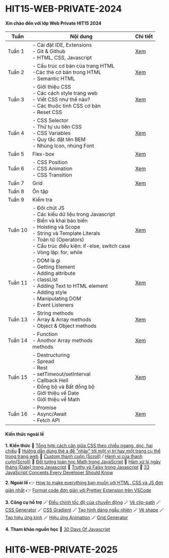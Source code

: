 # HIT15-WEB-PRIVATE-2024

#### Xin chào đến với lớp Web Private HIT15 2024

| Tuần    | Nội dung                                                                                                                                                                                                                                  | Chi tiết                                                             |
| ------- | ----------------------------------------------------------------------------------------------------------------------------------------------------------------------------------------------------------------------------------------- | -------------------------------------------------------------------- |
| Tuần 1  | - Cài đặt IDE, Extensions<br>- Git & Github<br>- HTML, CSS, Javascript                                                                                                                                                                    | [Xem](../Web-private-2025/HIT16-WEB-PRIVATE-2024/week-1/README.html) |
| Tuần 2  | - Cấu trúc cơ bản của trang HTML<br>-Các thẻ cơ bản trong HTML<br>- Semantic HTML                                                                                                                                                         | [Xem](./HIT16-WEB-PRIVATE-2024/week-1/README.html)                   |
| Tuần 3  | - Giới thiệu CSS<br>- Các cách style trang web<br>- Viết CSS như thế nào?<br>- Các thuộc tính CSS cơ bản <br>- Reset CSS                                                                                                                  | [Xem](./HIT16-WEB-PRIVATE-2024/week-3/README.html)                   |
| Tuần 4  | - CSS Selector<br>- Thứ tự ưu tiên CSS<br>- CSS Variables<br>- Quy tắc đặt tên BEM <br>- Nhúng Icon, nhúng Font                                                                                                                           | [Xem](./HIT16-WEB-PRIVATE-2024/week-4/README.html)                   |
| Tuần 5  | Flex-box                                                                                                                                                                                                                                  | [Xem](./HIT16-WEB-PRIVATE-2024/week-5/README.html)                   |
| Tuần 6  | - CSS Position<br>- CSS Animation<br>- CSS Transition                                                                                                                                                                                     | [Xem](./HIT16-WEB-PRIVATE-2024/week-6/README.html)                   |
| Tuần 7  | Grid                                                                                                                                                                                                                                      | [Xem](./HIT16-WEB-PRIVATE-2024/week-7/README.html)                   |
| Tuần 8  | Ôn tập                                                                                                                                                                                                                                    |                                                                      |
| Tuần 9  | Kiểm tra                                                                                                                                                                                                                                  |                                                                      |
| Tuần 10 | - Đôi chút JS<br>- Các kiểu dữ liệu trong Javascript <br>- Biến và khai báo biến<br>- Hoisting và Scope<br>- String và Template Literals<br>- Toán tử (Operators)<br>- Cấu trúc điều kiện: if-else, switch case<br>- Vòng lặp: for, while | [Xem](./HIT16-WEB-PRIVATE-2024/week-10/README.html)                  |
| Tuần 11 | - DOM là gì<br>- Getting Element<br>- Adding attribute<br>- classList<br>- Adding Text to HTML element<br>- Adding style<br>- Manipulating DOM<br>- Event Listeners                                                                       | [Xem](./HIT16-WEB-PRIVATE-2024/week-11/README.html)                  |
| Tuần 13 | - String methods<br>- Array & Array methods<br>- Object & Object methods                                                                                                                                                                  | [Xem](./HIT16-WEB-PRIVATE-2024/week-13/README.html)                  |
| Tuần 14 | - Function<br>- Anothor Array methods<br> methods                                                                                                                                                                                         | [Xem](./HIT16-WEB-PRIVATE-2024/week-14/README.html)                  |
| Tuần 15 | - Destructuring<br>- Spread<br>- Rest <br>- setTimeout/setInterval<br> - Callback Hell<br>- Đồng bộ và Bất đồng bộ<br>- Giới thiệu về Date <br>- Giới thiệu về Math                                                                       | [Xem](./HIT16-WEB-PRIVATE-2024/week-15/README.html)                  |
| Tuần 16 | - Promise<br>- Async/Await<br>- Fetch API                                                                                                                                                                                                 | [Xem](./HIT16-WEB-PRIVATE-2024/week-16/README.html)                  |

#### Kiến thức ngoài lề

**1. Kiến thức**
🔑 [Tổng hợp cách căn giữa CSS theo chiều ngang, dọc, hai chiều](https://vietnix.vn/can-giua-css/)
🔑 [Hướng dẫn dùng thẻ a để "nhảy" tới một vị trí hay một trang cụ thể trong trang web](https://www.w3docs.com/snippets/html/how-to-create-an-anchor-link-to-jump-to-a-specific-part-of-a-page.html)
🔑 [Custom thanh cuộn (Scroll)](https://www.w3schools.com/howto/howto_css_custom_scrollbar.asp) / [Hành vi của thanh cuộn(Scroll)](https://www.w3schools.com/cssref/pr_scroll-behavior.php)
🔑 [Đối tượng toán học Math trong JavaScript](https://viblo.asia/p/su-dung-math-trong-javascript-LzD5dwNWljY)
🔑 [Hàm xử lý ngày tháng (Date) trong Javascript](https://viblo.asia/p/ham-xu-ly-ngay-thang-date-trong-javascript-XL6lA47DZek)
🔑 [Truthy và Falsy trong Javascript](https://viblo.asia/p/truthy-va-falsy-trong-javascript-la-gi-RQqKLbjOl7z)
🔑 [33 JavaScript Concepts Every Developer Should Know](https://dev.to/vidova/33-javascript-concepts-every-beginner-should-know-with-tutorials-4kao)

**2. Ngoài lề**
👉 [How to make everything bạn muốn với HTML, CSS và JS đơn giản nhất](https://www.w3schools.com/howto/default.asp)
👉 [Format code đơn giản với Prettier Extension trên VSCode](https://viblo.asia/p/format-code-voi-prettier-tren-vs-code-RQqKLb70l7z)

**3. Công cụ hỗ trợ**
🪄 [Điều chỉnh tốc độ của chuyển động](https://cubic-bezier.com/#.17,.67,.83,.67)
🪄 [Vẽ clip-path](https://bennettfeely.com/clippy/)
🪄 [CSS Generator](https://cssgenerator.org/)
🪄 [CSS Gradient](https://cssgradient.io/)
🪄 [Tạo hình dáng ngẫu nhiên](https://www.blobmaker.app/)
🪄 [Vẽ shape](https://www.shapedivider.app/)
🪄 [Tạo hiệu ứng kính](https://hype4.academy/tools/glassmorphism-generator)
🪄 [Hiệu ứng Animation](https://animista.net/)
🪄 [Grid Generator](https://cssgrid-generator.netlify.app)

**4. Tham khảo nguồn học**
📖 [30 Days Of Javascript](https://github.com/Asabeneh/30-Days-Of-JavaScript)

# HIT6-WEB-PRIVATE-2025
